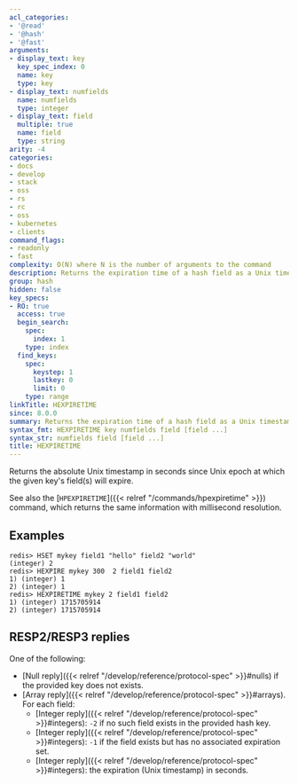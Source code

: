 ```yaml
---
acl_categories:
- '@read'
- '@hash'
- '@fast'
arguments:
- display_text: key
  key_spec_index: 0
  name: key
  type: key
- display_text: numfields
  name: numfields
  type: integer
- display_text: field
  multiple: true
  name: field
  type: string
arity: -4
categories:
- docs
- develop
- stack
- oss
- rs
- rc
- oss
- kubernetes
- clients
command_flags:
- readonly
- fast
complexity: O(N) where N is the number of arguments to the command
description: Returns the expiration time of a hash field as a Unix timestamp, in seconds.
group: hash
hidden: false
key_specs:
- RO: true
  access: true
  begin_search:
    spec:
      index: 1
    type: index
  find_keys:
    spec:
      keystep: 1
      lastkey: 0
      limit: 0
    type: range
linkTitle: HEXPIRETIME
since: 8.0.0
summary: Returns the expiration time of a hash field as a Unix timestamp, in seconds.
syntax_fmt: HEXPIRETIME key numfields field [field ...]
syntax_str: numfields field [field ...]
title: HEXPIRETIME
---
```

Returns the absolute Unix timestamp in seconds since Unix epoch at which the given key's field(s) will expire.

See also the [`HPEXPIRETIME`]({{< relref "/commands/hpexpiretime" >}}) command, which returns the same information with millisecond resolution.

## Examples

```
redis> HSET mykey field1 "hello" field2 "world"
(integer) 2
redis> HEXPIRE mykey 300  2 field1 field2
1) (integer) 1
2) (integer) 1
redis> HEXPIRETIME mykey 2 field1 field2
1) (integer) 1715705914
2) (integer) 1715705914
```

## RESP2/RESP3 replies

One of the following:
* [Null reply]({{< relref "/develop/reference/protocol-spec" >}}#nulls) if the provided key does not exists.
* [Array reply]({{< relref "/develop/reference/protocol-spec" >}}#arrays). For each field:
    - [Integer reply]({{< relref "/develop/reference/protocol-spec" >}}#integers): `-2` if no such field exists in the provided hash key.
    - [Integer reply]({{< relref "/develop/reference/protocol-spec" >}}#integers): `-1` if the field exists but has no associated expiration set.
    - [Integer reply]({{< relref "/develop/reference/protocol-spec" >}}#integers): the expiration (Unix timestamp) in seconds.
